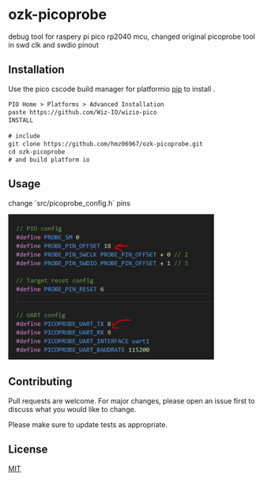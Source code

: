 # ozk-picoprobe
debug tool for raspery pi pico rp2040 mcu, changed original picoprobe tool in swd clk and swdio pinout 

## Installation

Use the pico cscode build manager for platformio [pip](https://github.com/Wiz-IO/wizio-pico) to install .

```
PIO Home > Platforms > Advanced Installation
paste https://github.com/Wiz-IO/wizio-pico
INSTALL

# include 
git clone https://github.com/hmz06967/ozk-picoprobe.git
cd ozk-picoprobe
# and build platform io 
```

## Usage
change ´src/picoprobe_config.h´ pins

![Uygulama Ekran Görüntüsü](docs/config-change.PNG)


## Contributing
Pull requests are welcome. For major changes, please open an issue first to discuss what you would like to change.

Please make sure to update tests as appropriate.

## License
[MIT](https://choosealicense.com/licenses/mit/)

